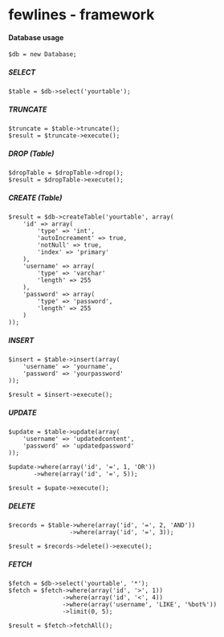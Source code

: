 # fewlines - framework

#### Database usage
```$db = new Database;```

##### SELECT 
```$table = $db->select('yourtable');```

##### TRUNCATE
```
$truncate = $table->truncate();
$result = $truncate->execute();
```

##### DROP (Table)
```
$dropTable = $dropTable->drop();
$result = $dropTable->execute();
```

##### CREATE (Table)
```
$result = $db->createTable('yourtable', array(
	'id' => array(
		'type' => 'int',
		'autoIncreament' => true,
		'notNull' => true,
		'index' => 'primary'
	),
	'username' => array(
		'type' => 'varchar'
		'length' => 255
	),
	'password' => array(
		'type' => 'password',
		'length' => 255
	)
));
```

##### INSERT
```
$insert = $table->insert(array(
	'username' => 'yourname', 
	'password' => 'yourpassword'
));

$result = $insert->execute();
```

##### UPDATE
```
$update = $table->update(array(
	'username' => 'updatedcontent', 
	'password' => 'updatedpassword'
));

$update->where(array('id', '=', 1, 'OR'))
       ->where(array('id', '=', 5));

$result = $upate->execute();
```

##### DELETE
```
$records = $table->where(array('id', '=', 2, 'AND'))
                 ->where(array('id', '=', 3));

$result = $records->delete()->execute();
```

##### FETCH
```
$fetch = $db->select('yourtable', '*');
$fetch = $fetch->where(array('id', '>', 1))
               ->where(array('id', '<', 4))
               ->where(array('username', 'LIKE', '%bot%'))
               ->limit(0, 5);

$result = $fetch->fetchAll();
```
